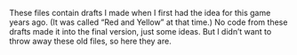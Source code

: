 These files contain drafts I made when I first had the idea for this game years ago. (It was called “Red and Yellow” at that time.) No code from these drafts made it into the final version, just some ideas. But I didn’t want to throw away these old files, so here they are.